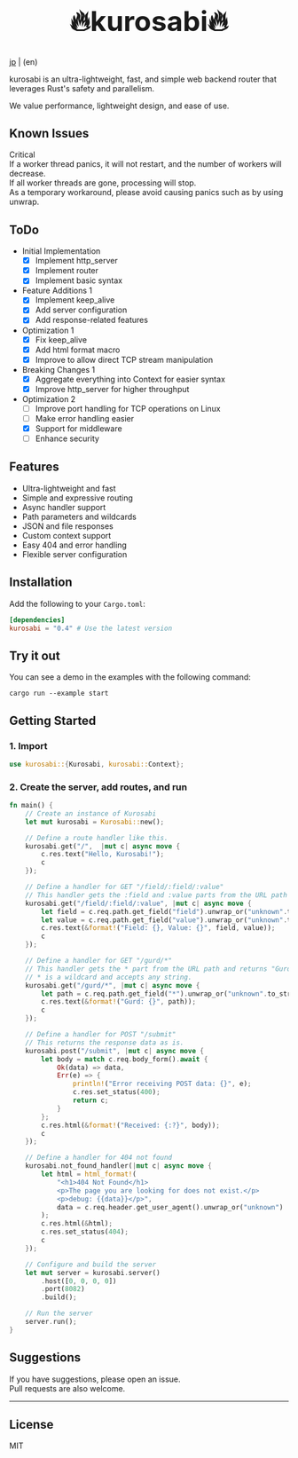 <div align="center">
<h1 style="font-size: 50px">🔥kurosabi🔥</h1>
</div>

[jp](https://github.com/371tti/kurosabi/blob/master/README-jp.md) | (en)

kurosabi is an ultra-lightweight, fast, and simple web backend router that leverages Rust's safety and parallelism.

We value performance, lightweight design, and ease of use.

## Known Issues
Critical  
If a worker thread panics, it will not restart, and the number of workers will decrease.  
If all worker threads are gone, processing will stop.  
As a temporary workaround, please avoid causing panics such as by using unwrap.

## ToDo
- Initial Implementation
  - [x] Implement http_server
  - [x] Implement router
  - [x] Implement basic syntax
- Feature Additions 1
  - [x] Implement keep_alive
  - [x] Add server configuration
  - [x] Add response-related features
- Optimization 1
  - [x] Fix keep_alive
  - [x] Add html format macro
  - [x] Improve to allow direct TCP stream manipulation
- Breaking Changes 1
  - [x] Aggregate everything into Context for easier syntax
  - [x] Improve http_server for higher throughput
- Optimization 2
  - [ ] Improve port handling for TCP operations on Linux
  - [ ] Make error handling easier
  - [x] Support for middleware
  - [ ] Enhance security

## Features
- Ultra-lightweight and fast
- Simple and expressive routing
- Async handler support
- Path parameters and wildcards
- JSON and file responses
- Custom context support
- Easy 404 and error handling
- Flexible server configuration

## Installation
Add the following to your `Cargo.toml`:

```toml
[dependencies]
kurosabi = "0.4" # Use the latest version
```

## Try it out
You can see a demo in the examples with the following command:
```
cargo run --example start
```

## Getting Started

### 1. Import
```rust
use kurosabi::{Kurosabi, kurosabi::Context};
```

### 2. Create the server, add routes, and run
```rust
fn main() {
    // Create an instance of Kurosabi
    let mut kurosabi = Kurosabi::new();

    // Define a route handler like this.
    kurosabi.get("/",  |mut c| async move {
        c.res.text("Hello, Kurosabi!");
        c
    });

    // Define a handler for GET "/field/:field/:value"
    // This handler gets the :field and :value parts from the URL path and returns "Field: {field}, Value: {value}" as a text response.
    kurosabi.get("/field/:field/:value", |mut c| async move {
        let field = c.req.path.get_field("field").unwrap_or("unknown".to_string());
        let value = c.req.path.get_field("value").unwrap_or("unknown".to_string());
        c.res.text(&format!("Field: {}, Value: {}", field, value));
        c
    });

    // Define a handler for GET "/gurd/*"
    // This handler gets the * part from the URL path and returns "Gurd: {path}" as a text response.
    // * is a wildcard and accepts any string.
    kurosabi.get("/gurd/*", |mut c| async move {
        let path = c.req.path.get_field("*").unwrap_or("unknown".to_string());
        c.res.text(&format!("Gurd: {}", path));
        c
    });

    // Define a handler for POST "/submit"
    // This returns the response data as is.
    kurosabi.post("/submit", |mut c| async move {
        let body = match c.req.body_form().await {
            Ok(data) => data,
            Err(e) => {
                println!("Error receiving POST data: {}", e);
                c.res.set_status(400);
                return c;
            }
        };
        c.res.html(&format!("Received: {:?}", body));
        c
    });

    // Define a handler for 404 not found
    kurosabi.not_found_handler(|mut c| async move {
        let html = html_format!(
            "<h1>404 Not Found</h1>
            <p>The page you are looking for does not exist.</p>
            <p>debug: {{data}}</p>",
            data = c.req.header.get_user_agent().unwrap_or("unknown")
        );
        c.res.html(&html);
        c.res.set_status(404);
        c
    });

    // Configure and build the server
    let mut server = kurosabi.server()
        .host([0, 0, 0, 0])
        .port(8082)
        .build();

    // Run the server
    server.run();
}
```

## Suggestions
If you have suggestions, please open an issue.  
Pull requests are also welcome.

---

## License
MIT
